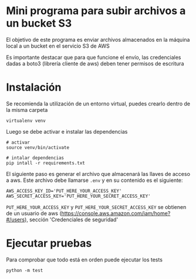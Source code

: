 # Mini programa para subir archivos a un bucket S3

El objetivo de este programa es enviar archivos almacenados en la máquina local a un bucket en el servicio S3 de AWS

Es importante destacar que para que funcione el envío, las credenciales dadas a boto3 (librería cliente de aws) deben tener permisos de escritura


# Instalación

Se recomienda la utilización de un entorno virtual, puedes crearlo dentro de la misma carpeta

```
virtualenv venv
```

Luego se debe activar e instalar las dependencias
 
 ```
 # activar
 source venv/bin/activate
 
 # intalar dependencias
 pip intall -r requirements.txt
 ```

El siguiente paso es generar el archivo que almacenará las llaves de acceso a aws. Este archivo debe llamarse `.env` y en su contenido es el siguiente:
```
AWS_ACCESS_KEY_ID='PUT_HERE_YOUR_ACCESS_KEY'
AWS_SECRET_ACCESS_KEY='PUT_HERE_YOUR_SECRET_ACCESS_KEY'
```
`PUT_HERE_YOUR_ACCESS_KEY` y `PUT_HERE_YOUR_SECRET_ACCESS_KEY` se obtienen de un usuario de aws (https://console.aws.amazon.com/iam/home?#/users), sección 'Credenciales de seguridad'

# Ejecutar pruebas 
Para comprobar que todo está en orden puede ejecutar los tests
 
 ```
 python -m test
 ```